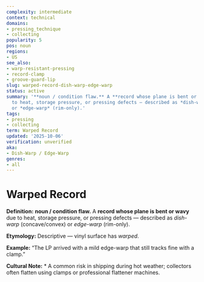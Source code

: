 ```yaml
---
complexity: intermediate
context: technical
domains:
- pressing_technique
- collecting
popularity: 5
pos: noun
regions:
- US
see_also:
- warp-resistant-pressing
- record-clamp
- groove-guard-lip
slug: warped-record-dish-warp-edge-warp
status: active
summary: '**noun / condition flaw.** A **record whose plane is bent or wavy** due
  to heat, storage pressure, or pressing defects — described as *dish-warp* (concave/convex)
  or *edge-warp* (rim-only).'
tags:
- pressing
- collecting
term: Warped Record
updated: '2025-10-06'
verification: unverified
aka:
- Dish-Warp / Edge-Warp
genres:
- all
---
```


# Warped Record

**Definition:** **noun / condition flaw.** A **record whose plane is bent or wavy** due to heat, storage pressure, or pressing defects — described as *dish-warp* (concave/convex) or *edge-warp* (rim-only).

**Etymology:** Descriptive — vinyl surface has *warped*.

**Example:** “The LP arrived with a mild edge-warp that still tracks fine with a clamp.”

**Cultural Note:** * A common risk in shipping during hot weather; collectors often flatten using clamps or professional flattener machines.

